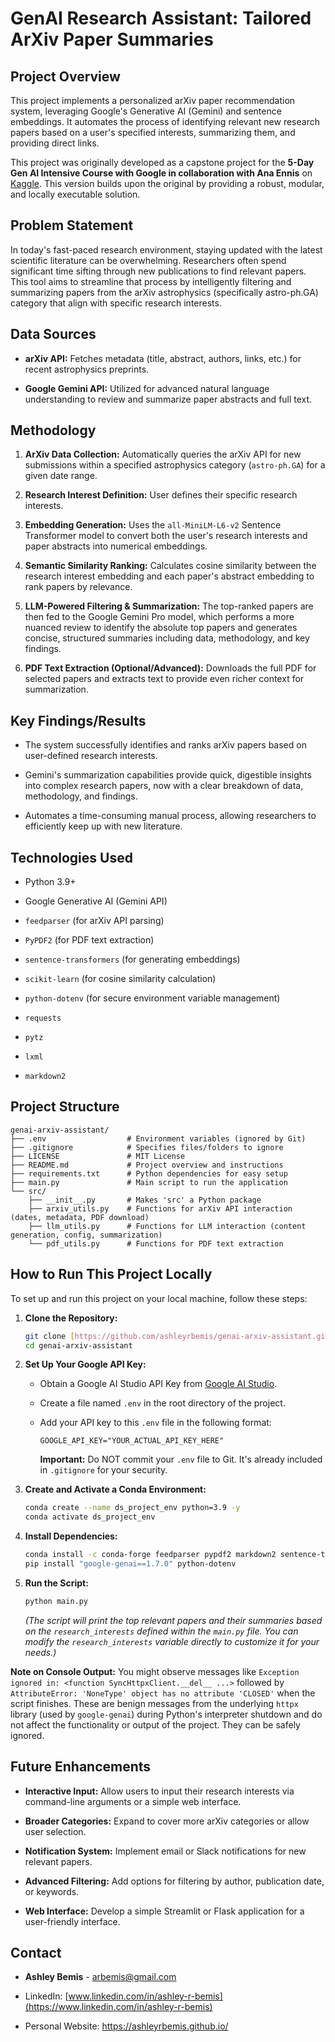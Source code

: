 # GenAI Research Assistant: Tailored ArXiv Paper Summaries

## Project Overview

This project implements a personalized arXiv paper recommendation system, leveraging Google's Generative AI (Gemini) and sentence embeddings. It automates the process of identifying relevant new research papers based on a user's specified interests, summarizing them, and providing direct links.

This project was originally developed as a capstone project for the **5-Day Gen AI Intensive Course with Google in collaboration with Ana Ennis** on [Kaggle](https://www.kaggle.com/code/anistellar/genai-capstone-project-cosmic-compass/). This version builds upon the original by providing a robust, modular, and locally executable solution.

## Problem Statement

In today's fast-paced research environment, staying updated with the latest scientific literature can be overwhelming. Researchers often spend significant time sifting through new publications to find relevant papers. This tool aims to streamline that process by intelligently filtering and summarizing papers from the arXiv astrophysics (specifically astro-ph.GA) category that align with specific research interests.

## Data Sources

* **arXiv API:** Fetches metadata (title, abstract, authors, links, etc.) for recent astrophysics preprints.

* **Google Gemini API:** Utilized for advanced natural language understanding to review and summarize paper abstracts and full text.

## Methodology

1. **ArXiv Data Collection:** Automatically queries the arXiv API for new submissions within a specified astrophysics category (`astro-ph.GA`) for a given date range.

2. **Research Interest Definition:** User defines their specific research interests.

3. **Embedding Generation:** Uses the `all-MiniLM-L6-v2` Sentence Transformer model to convert both the user's research interests and paper abstracts into numerical embeddings.

4. **Semantic Similarity Ranking:** Calculates cosine similarity between the research interest embedding and each paper's abstract embedding to rank papers by relevance.

5. **LLM-Powered Filtering & Summarization:** The top-ranked papers are then fed to the Google Gemini Pro model, which performs a more nuanced review to identify the absolute top papers and generates concise, structured summaries including data, methodology, and key findings.

6. **PDF Text Extraction (Optional/Advanced):** Downloads the full PDF for selected papers and extracts text to provide even richer context for summarization.

## Key Findings/Results

* The system successfully identifies and ranks arXiv papers based on user-defined research interests.

* Gemini's summarization capabilities provide quick, digestible insights into complex research papers, now with a clear breakdown of data, methodology, and findings.

* Automates a time-consuming manual process, allowing researchers to efficiently keep up with new literature.

## Technologies Used

* Python 3.9+

* Google Generative AI (Gemini API)

* `feedparser` (for arXiv API parsing)

* `PyPDF2` (for PDF text extraction)

* `sentence-transformers` (for generating embeddings)

* `scikit-learn` (for cosine similarity calculation)

* `python-dotenv` (for secure environment variable management)

* `requests`

* `pytz`

* `lxml`

* `markdown2`

## Project Structure

```
genai-arxiv-assistant/
├── .env                  # Environment variables (ignored by Git)
├── .gitignore            # Specifies files/folders to ignore
├── LICENSE               # MIT License
├── README.md             # Project overview and instructions
├── requirements.txt      # Python dependencies for easy setup
├── main.py               # Main script to run the application
└── src/
    ├── __init__.py       # Makes 'src' a Python package
    ├── arxiv_utils.py    # Functions for arXiv API interaction (dates, metadata, PDF download)
    ├── llm_utils.py      # Functions for LLM interaction (content generation, config, summarization)
    └── pdf_utils.py      # Functions for PDF text extraction

```

## How to Run This Project Locally

To set up and run this project on your local machine, follow these steps:

1. **Clone the Repository:**

   ```bash
   git clone [https://github.com/ashleyrbemis/genai-arxiv-assistant.git](https://github.com/ashleyrbemis/genai-arxiv-assistant.git)
   cd genai-arxiv-assistant
   
   ```

2. **Set Up Your Google API Key:**

   * Obtain a Google AI Studio API Key from [Google AI Studio](https://makersuite.google.com/app/apikey).

   * Create a file named `.env` in the root directory of the project.

   * Add your API key to this `.env` file in the following format:

     ```
     GOOGLE_API_KEY="YOUR_ACTUAL_API_KEY_HERE"
     
     ```

     **Important:** Do NOT commit your `.env` file to Git. It's already included in `.gitignore` for your security.

3. **Create and Activate a Conda Environment:**

   ```bash
   conda create --name ds_project_env python=3.9 -y
   conda activate ds_project_env
   
   ```

4. **Install Dependencies:**

   ```bash
   conda install -c conda-forge feedparser pypdf2 markdown2 sentence-transformers scikit-learn pytz requests lxml -y
   pip install "google-genai==1.7.0" python-dotenv
   
   ```

5. **Run the Script:**

   ```bash
   python main.py
   
   ```

   *(The script will print the top relevant papers and their summaries based on the `research_interests` defined within the `main.py` file. You can modify the `research_interests` variable directly to customize it for your needs.)*

**Note on Console Output:**
You might observe messages like `Exception ignored in: <function SyncHttpxClient.__del__ ...>` followed by `AttributeError: 'NoneType' object has no attribute 'CLOSED'` when the script finishes. These are benign messages from the underlying `httpx` library (used by `google-genai`) during Python's interpreter shutdown and do not affect the functionality or output of the project. They can be safely ignored.

## Future Enhancements

* **Interactive Input:** Allow users to input their research interests via command-line arguments or a simple web interface.

* **Broader Categories:** Expand to cover more arXiv categories or allow user selection.

* **Notification System:** Implement email or Slack notifications for new relevant papers.

* **Advanced Filtering:** Add options for filtering by author, publication date, or keywords.

* **Web Interface:** Develop a simple Streamlit or Flask application for a user-friendly interface.

## Contact

* **Ashley Bemis** - arbemis@gmail.com

* LinkedIn: [www.linkedin.com/in/ashley-r-bemis](https://www.linkedin.com/in/ashley-r-bemis)

* Personal Website: <https://ashleyrbemis.github.io/>

